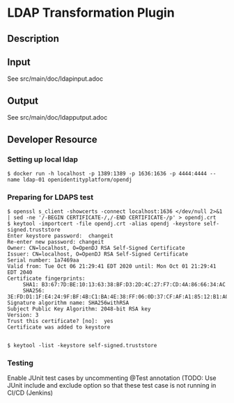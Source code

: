 # LDAP Transformation Plugin

## Description


## Input

See src/main/doc/ldapinput.adoc

## Output

See src/main/doc/ldapputput.adoc


## Developer Resource

### Setting up local ldap

```console
$ docker run -h localhost -p 1389:1389 -p 1636:1636 -p 4444:4444 --name ldap-01 openidentityplatform/opendj
```

### Preparing for LDAPS test

```
$ openssl s_client -showcerts -connect localhost:1636 </dev/null 2>&1 | sed -ne '/-BEGIN CERTIFICATE-/,/-END CERTIFICATE-/p' > opendj.crt
$ keytool -importcert -file opendj.crt -alias opendj -keystore self-signed.truststore
Enter keystore password:  changeit
Re-enter new password: changeit
Owner: CN=localhost, O=OpenDJ RSA Self-Signed Certificate
Issuer: CN=localhost, O=OpenDJ RSA Self-Signed Certificate
Serial number: 1a7469aa
Valid from: Tue Oct 06 21:29:41 EDT 2020 until: Mon Oct 01 21:29:41 EDT 2040
Certificate fingerprints:
	 SHA1: B3:67:7D:BE:10:13:63:38:BF:D3:2D:4C:27:F7:CD:4A:86:66:34:AC
	 SHA256: 3E:FD:D1:1F:E4:24:9F:BF:4B:C1:BA:4E:38:FF:06:0D:37:CF:AF:A1:85:12:B1:A0:28:C1:62:8F:C6:10:EC:DC
Signature algorithm name: SHA256withRSA
Subject Public Key Algorithm: 2048-bit RSA key
Version: 3
Trust this certificate? [no]:  yes
Certificate was added to keystore


$ keytool -list -keystore self-signed.truststore
```


### Testing

Enable JUnit test cases by uncommenting @Test annotation (TODO: Use JUnit include and exclude option so that these test case is not running in CI/CD (Jenkins)


